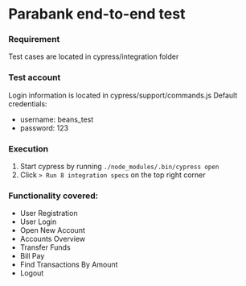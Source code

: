# Parabank end-to-end test
### Requirement
Test cases are located in cypress/integration folder

### Test account
Login information is located in cypress/support/commands.js
Default credentials:
* username: beans_test
* password: 123

### Execution
1. Start cypress by running `./node_modules/.bin/cypress open`
2. Click `> Run 8 integration specs` on the top right corner

### Functionality covered:
* User Registration
* User Login
* Open New Account
* Accounts Overview
* Transfer Funds
* Bill Pay
* Find Transactions By Amount
* Logout
